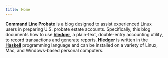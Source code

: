 ```yaml
---
title: Home
---
```


**Command Line Probate** is a blog designed to assist experienced Linux users in preparing U.S. probate estate accounts. Specifically, this blog documents how to use **[hledger](http://hledger.org)**, a plain-text, double-entry accounting utility, to record transactions and generate reports. **Hledger** is written in the **[Haskell](https://www.haskell.org/)** programming language and can be installed on a variety of Linux, Mac, and Windows-based personal computers.
